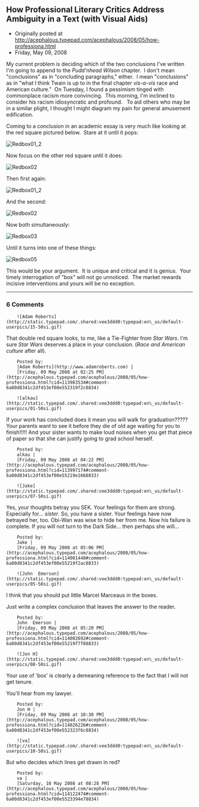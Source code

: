 ## How Professional Literary Critics Address Ambiguity in a Text (with Visual Aids)

 * Originally posted at http://acephalous.typepad.com/acephalous/2008/05/how-professiona.html
 * Friday, May 09, 2008



My current problem is deciding which of the two conclusions I've written I'm going to append to the _Pudd'nhead Wilson_ chapter.  I don't mean "conclusions" as in "concluding paragraphs," either.  I mean "conclusions" as in "what I think Twain is up to in the final chapter _vis-a-vis_ race and American culture."  On Tuesday, I found a pessimism tinged with commonplace racism more convincing.  This morning, I'm inclined to consider his racism idiosyncratic and profound.   To aid others who may be in a similar plight, I thought I might diagram my pain for general 
amusement
 edification.

Coming to a conclusion in an academic essay is very much like looking at the red square pictured below.  Stare at it until it pops:

![Redbox01\_2](http://acephalous.typepad.com/redbox01.jpg "Redbox01\_2")

Now focus on the other red square until it does:

![Redbox02](http://acephalous.typepad.com/photos/uncategorized/2008/05/09/redbox02.jpg "Redbox02")

Then first again:

![Redbox01\_2](http://acephalous.typepad.com/redbox01.jpg "Redbox01\_2")

And the second:

![Redbox02](http://acephalous.typepad.com/photos/uncategorized/2008/05/09/redbox02.jpg "Redbox02")

Now both simultaneously:

![Redbox03](http://acephalous.typepad.com/photos/uncategorized/2008/05/09/redbox03.jpg "Redbox03")

Until it turns into one of these things:

![Redbox05](http://acephalous.typepad.com/photos/uncategorized/2008/05/09/redbox05.jpg "Redbox05")

This would be your argument.  It is unique and critical and it is genius.  Your timely interrogation of "box" will not go unnoticed.  The market rewards incisive interventions and yours will be no exception.    

		

* * *

### 6 Comments 

		

                
[]()

	

		![Adam Roberts](http://static.typepad.com/.shared:vee3ddd0:typepad:en\_us/default-userpics/15-50si.gif)
	

	

		

That double red square looks, to me, like a Tie-Fighter from _Star Wars_.  I'm sure _Star Wars_ deserves a place in your conclusion.  (_Race and American culture_ after all).

	

		Posted by:
		[Adam Roberts](http://www.adamroberts.com) |
		[Friday, 09 May 2008 at 02:25 PM](http://acephalous.typepad.com/acephalous/2008/05/how-professiona.html?cid=113983534#comment-6a00d8341c2df453ef00e552319f2c8834)

[]()

	

		![alkau](http://static.typepad.com/.shared:vee3ddd0:typepad:en\_us/default-userpics/01-50si.gif)
	

	

		

If your work has concluded does it mean you will walk for graduation?????  Your parents want to see it before they die of old age waiting for you to finish!!!!!  And your sister wants to make loud noises when you get that piece of paper so that she can justify going to grad school herself.

	

		Posted by:
		alkau |
		[Friday, 09 May 2008 at 04:22 PM](http://acephalous.typepad.com/acephalous/2008/05/how-professiona.html?cid=113997174#comment-6a00d8341c2df453ef00e55219e1668833)

[]()

	

		![Jake](http://static.typepad.com/.shared:vee3ddd0:typepad:en\_us/default-userpics/07-50si.gif)
	

	

		

Yes, your thoughts betray you SEK. Your feelings for them are strong. Especially for... _sister_. So, you have a sister. Your feelings have now betrayed her, too. Obi-Wan was wise to hide her from me. Now his failure is complete. If you will not turn to the Dark Side... then perhaps she will...

	

		Posted by:
		Jake |
		[Friday, 09 May 2008 at 05:06 PM](http://acephalous.typepad.com/acephalous/2008/05/how-professiona.html?cid=114001440#comment-6a00d8341c2df453ef00e55219f2ac8833)

[]()

	

		![John  Emerson](http://static.typepad.com/.shared:vee3ddd0:typepad:en\_us/default-userpics/05-50si.gif)
	

	

		

I think that you should put little Marcel Marceaus in the boxes. 

Just write a complex conclusion that leaves the answer to the reader. 

	

		Posted by:
		John  Emerson |
		[Friday, 09 May 2008 at 05:20 PM](http://acephalous.typepad.com/acephalous/2008/05/how-professiona.html?cid=114002692#comment-6a00d8341c2df453ef00e55219f7f88833)

[]()

	

		![Jon H](http://static.typepad.com/.shared:vee3ddd0:typepad:en\_us/default-userpics/08-50si.gif)
	

	

		

Your use of 'box' is clearly a demeaning reference to the fact that I will not get tenure.

You'll hear from my lawyer.

	

		Posted by:
		Jon H |
		[Friday, 09 May 2008 at 10:30 PM](http://acephalous.typepad.com/acephalous/2008/05/how-professiona.html?cid=114026226#comment-6a00d8341c2df453ef00e552323f6c8834)

[]()

	

		![va](http://static.typepad.com/.shared:vee3ddd0:typepad:en\_us/default-userpics/10-50si.gif)
	

	

		

But who decides which lines get drawn in red?

	

		Posted by:
		va |
		[Saturday, 10 May 2008 at 08:28 PM](http://acephalous.typepad.com/acephalous/2008/05/how-professiona.html?cid=114122474#comment-6a00d8341c2df453ef00e5523394e78834)

		

        